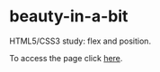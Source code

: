 # beauty-in-a-bit
HTML5/CSS3 study: flex and position.

To access the page click [here](https://hellmore.github.io/beauty-in-a-bit/).
